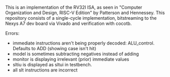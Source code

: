 This is an implementation of the RV32I ISA, as seen in "Computer Organization and Design, RISC-V Edition" by Patterson and Hennessey. 
This repository consists of a single-cycle implementation, bitstreaming to the Nexys A7 dev board via Vivado and verification with cocotb.

Errors:
- immediate instructions aren't being properly decoded: ALU_control. Defaults to ADD (showing case isn't hit)
- model is sometimes subtracting negatives instead of adding 
- monitor is displaying irrelevant (prior) immediate values
- sltiu is displayed as sltui in testbench.
- all slt instructions are incorrect